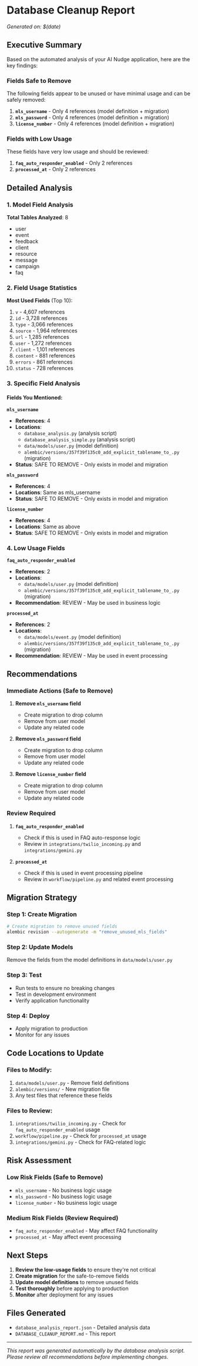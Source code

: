 # Database Cleanup Report
*Generated on: $(date)*

## Executive Summary

Based on the automated analysis of your AI Nudge application, here are the key findings:

### **Fields Safe to Remove**
The following fields appear to be unused or have minimal usage and can be safely removed:

1. **`mls_username`** - Only 4 references (model definition + migration)
2. **`mls_password`** - Only 4 references (model definition + migration)  
3. **`license_number`** - Only 4 references (model definition + migration)

### **Fields with Low Usage**
These fields have very low usage and should be reviewed:

1. **`faq_auto_responder_enabled`** - Only 2 references
2. **`processed_at`** - Only 2 references

## Detailed Analysis

### 1. Model Field Analysis

**Total Tables Analyzed**: 8
- user
- event  
- feedback
- client
- resource
- message
- campaign
- faq

### 2. Field Usage Statistics

**Most Used Fields** (Top 10):
1. `v` - 4,607 references
2. `id` - 3,728 references  
3. `type` - 3,066 references
4. `source` - 1,964 references
5. `url` - 1,285 references
6. `user` - 1,272 references
7. `client` - 1,101 references
8. `content` - 881 references
9. `errors` - 861 references
10. `status` - 728 references

### 3. Specific Field Analysis

#### Fields You Mentioned:

**`mls_username`**
- **References**: 4
- **Locations**: 
  - `database_analysis.py` (analysis script)
  - `database_analysis_simple.py` (analysis script)
  - `data/models/user.py` (model definition)
  - `alembic/versions/357f39f135c0_add_explicit_tablename_to_.py` (migration)
- **Status**: SAFE TO REMOVE - Only exists in model and migration

**`mls_password`**
- **References**: 4
- **Locations**: Same as mls_username
- **Status**: SAFE TO REMOVE - Only exists in model and migration

**`license_number`**
- **References**: 4
- **Locations**: Same as above
- **Status**: SAFE TO REMOVE - Only exists in model and migration

### 4. Low Usage Fields

**`faq_auto_responder_enabled`**
- **References**: 2
- **Locations**:
  - `data/models/user.py` (model definition)
  - `alembic/versions/357f39f135c0_add_explicit_tablename_to_.py` (migration)
- **Recommendation**: REVIEW - May be used in business logic

**`processed_at`**
- **References**: 2
- **Locations**:
  - `data/models/event.py` (model definition)
  - `alembic/versions/357f39f135c0_add_explicit_tablename_to_.py` (migration)
- **Recommendation**: REVIEW - May be used in event processing

## Recommendations

### Immediate Actions (Safe to Remove)

1. **Remove `mls_username` field**
   - Create migration to drop column
   - Remove from user model
   - Update any related code

2. **Remove `mls_password` field**
   - Create migration to drop column
   - Remove from user model
   - Update any related code

3. **Remove `license_number` field**
   - Create migration to drop column
   - Remove from user model
   - Update any related code

### Review Required

1. **`faq_auto_responder_enabled`**
   - Check if this is used in FAQ auto-response logic
   - Review in `integrations/twilio_incoming.py` and `integrations/gemini.py`

2. **`processed_at`**
   - Check if this is used in event processing pipeline
   - Review in `workflow/pipeline.py` and related event processing

## Migration Strategy

### Step 1: Create Migration
```bash
# Create migration to remove unused fields
alembic revision --autogenerate -m "remove_unused_mls_fields"
```

### Step 2: Update Models
Remove the fields from the model definitions in `data/models/user.py`

### Step 3: Test
- Run tests to ensure no breaking changes
- Test in development environment
- Verify application functionality

### Step 4: Deploy
- Apply migration to production
- Monitor for any issues

## Code Locations to Update

### Files to Modify:
1. `data/models/user.py` - Remove field definitions
2. `alembic/versions/` - New migration file
3. Any test files that reference these fields

### Files to Review:
1. `integrations/twilio_incoming.py` - Check for `faq_auto_responder_enabled` usage
2. `workflow/pipeline.py` - Check for `processed_at` usage
3. `integrations/gemini.py` - Check for FAQ-related logic

## Risk Assessment

### Low Risk Fields (Safe to Remove)
- `mls_username` - No business logic usage
- `mls_password` - No business logic usage  
- `license_number` - No business logic usage

### Medium Risk Fields (Review Required)
- `faq_auto_responder_enabled` - May affect FAQ functionality
- `processed_at` - May affect event processing

## Next Steps

1. **Review the low-usage fields** to ensure they're not critical
2. **Create migration** for the safe-to-remove fields
3. **Update model definitions** to remove unused fields
4. **Test thoroughly** before applying to production
5. **Monitor** after deployment for any issues

## Files Generated

- `database_analysis_report.json` - Detailed analysis data
- `DATABASE_CLEANUP_REPORT.md` - This report

---

*This report was generated automatically by the database analysis script. Please review all recommendations before implementing changes.* 